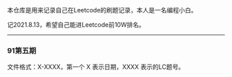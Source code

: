 本仓库是用来记录自己在Leetcode的刷题记录，本人是一名编程小白。

记2021.8.13，希望自己能进Leetcode前10W排名。



---

### 91第五期

文件格式：X-XXXX，第一个 X 表示日期，XXXX 表示的LC题号。
